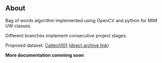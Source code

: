 ## About

Bag of words algorithm implemented using OpenCV and python for MIM UW classes.

Different branches implement consecutive project stages.

Proposed dataset: [Caltech101](http://www.vision.caltech.edu/Image_Datasets/Caltech101/) ([direct archive link](http://www.vision.caltech.edu/Image_Datasets/Caltech101/101_ObjectCategories.tar.gz))

**More documentation comming soon**
